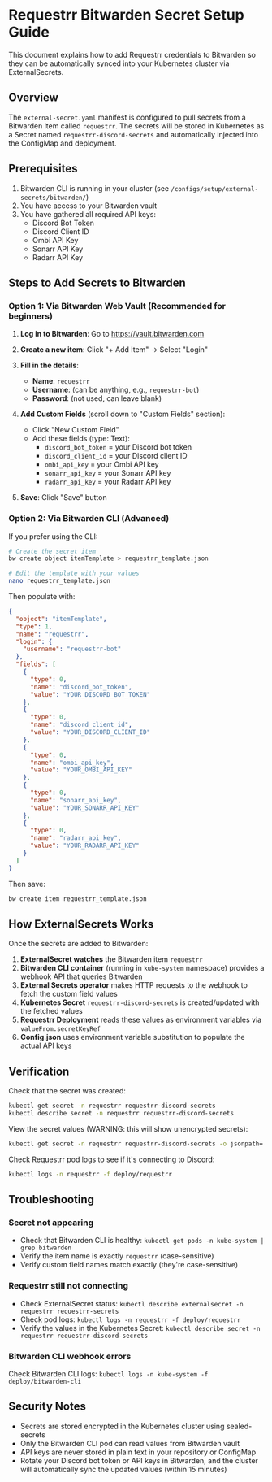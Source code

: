 # Requestrr Bitwarden Secret Setup Guide

This document explains how to add Requestrr credentials to Bitwarden so they can be automatically synced into your Kubernetes cluster via ExternalSecrets.

## Overview

The `external-secret.yaml` manifest is configured to pull secrets from a Bitwarden item called `requestrr`. The secrets will be stored in Kubernetes as a Secret named `requestrr-discord-secrets` and automatically injected into the ConfigMap and deployment.

## Prerequisites

1. Bitwarden CLI is running in your cluster (see `/configs/setup/external-secrets/bitwarden/`)
2. You have access to your Bitwarden vault
3. You have gathered all required API keys:
   - Discord Bot Token
   - Discord Client ID
   - Ombi API Key
   - Sonarr API Key
   - Radarr API Key

## Steps to Add Secrets to Bitwarden

### Option 1: Via Bitwarden Web Vault (Recommended for beginners)

1. **Log in to Bitwarden**: Go to https://vault.bitwarden.com
2. **Create a new item**: Click "+ Add Item" → Select "Login"
3. **Fill in the details**:
   - **Name**: `requestrr`
   - **Username**: (can be anything, e.g., `requestrr-bot`)
   - **Password**: (not used, can leave blank)

4. **Add Custom Fields** (scroll down to "Custom Fields" section):
   - Click "New Custom Field"
   - Add these fields (type: Text):
     - `discord_bot_token` = your Discord bot token
     - `discord_client_id` = your Discord client ID
     - `ombi_api_key` = your Ombi API key
     - `sonarr_api_key` = your Sonarr API key
     - `radarr_api_key` = your Radarr API key

5. **Save**: Click "Save" button

### Option 2: Via Bitwarden CLI (Advanced)

If you prefer using the CLI:

```bash
# Create the secret item
bw create object itemTemplate > requestrr_template.json

# Edit the template with your values
nano requestrr_template.json
```

Then populate with:
```json
{
  "object": "itemTemplate",
  "type": 1,
  "name": "requestrr",
  "login": {
    "username": "requestrr-bot"
  },
  "fields": [
    {
      "type": 0,
      "name": "discord_bot_token",
      "value": "YOUR_DISCORD_BOT_TOKEN"
    },
    {
      "type": 0,
      "name": "discord_client_id",
      "value": "YOUR_DISCORD_CLIENT_ID"
    },
    {
      "type": 0,
      "name": "ombi_api_key",
      "value": "YOUR_OMBI_API_KEY"
    },
    {
      "type": 0,
      "name": "sonarr_api_key",
      "value": "YOUR_SONARR_API_KEY"
    },
    {
      "type": 0,
      "name": "radarr_api_key",
      "value": "YOUR_RADARR_API_KEY"
    }
  ]
}
```

Then save:
```bash
bw create item requestrr_template.json
```

## How ExternalSecrets Works

Once the secrets are added to Bitwarden:

1. **ExternalSecret watches** the Bitwarden item `requestrr`
2. **Bitwarden CLI container** (running in `kube-system` namespace) provides a webhook API that queries Bitwarden
3. **External Secrets operator** makes HTTP requests to the webhook to fetch the custom field values
4. **Kubernetes Secret** `requestrr-discord-secrets` is created/updated with the fetched values
5. **Requestrr Deployment** reads these values as environment variables via `valueFrom.secretKeyRef`
6. **Config.json** uses environment variable substitution to populate the actual API keys

## Verification

Check that the secret was created:

```bash
kubectl get secret -n requestrr requestrr-discord-secrets
kubectl describe secret -n requestrr requestrr-discord-secrets
```

View the secret values (WARNING: this will show unencrypted secrets):

```bash
kubectl get secret -n requestrr requestrr-discord-secrets -o jsonpath='{.data.bot_token}' | base64 -d
```

Check Requestrr pod logs to see if it's connecting to Discord:

```bash
kubectl logs -n requestrr -f deploy/requestrr
```

## Troubleshooting

### Secret not appearing
- Check that Bitwarden CLI is healthy: `kubectl get pods -n kube-system | grep bitwarden`
- Verify the item name is exactly `requestrr` (case-sensitive)
- Verify custom field names match exactly (they're case-sensitive)

### Requestrr still not connecting
- Check ExternalSecret status: `kubectl describe externalsecret -n requestrr requestrr-secrets`
- Check pod logs: `kubectl logs -n requestrr -f deploy/requestrr`
- Verify the values in the Kubernetes Secret: `kubectl describe secret -n requestrr requestrr-discord-secrets`

### Bitwarden CLI webhook errors
Check Bitwarden CLI logs: `kubectl logs -n kube-system -f deploy/bitwarden-cli`

## Security Notes

- Secrets are stored encrypted in the Kubernetes cluster using sealed-secrets
- Only the Bitwarden CLI pod can read values from Bitwarden vault
- API keys are never stored in plain text in your repository or ConfigMap
- Rotate your Discord bot token or API keys in Bitwarden, and the cluster will automatically sync the updated values (within 15 minutes)

